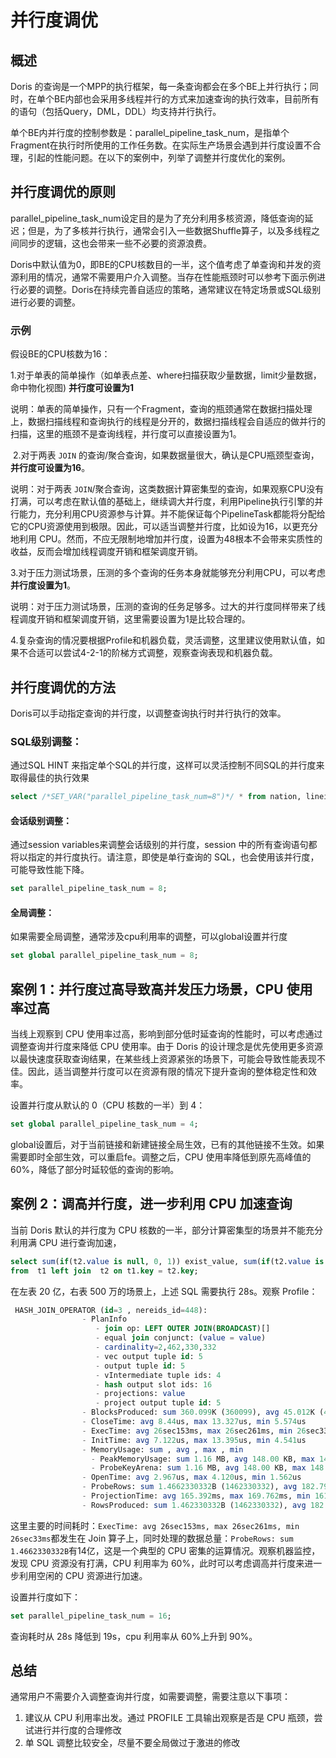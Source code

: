 # 并行度调优

## 概述

Doris 的查询是一个MPP的执行框架，每一条查询都会在多个BE上并行执行；同时，在单个BE内部也会采用多线程并行的方式来加速查询的执行效率，目前所有的语句（包括Query，DML，DDL）均支持并行执行。

单个BE内并行度的控制参数是：parallel_pipeline_task_num，是指单个Fragment在执行时所使用的工作任务数。在实际生产场景会遇到并行度设置不合理，引起的性能问题。在以下的案例中，列举了调整并行度优化的案例。



## **并行度调优的原则**

parallel_pipeline_task_num设定目的是为了充分利用多核资源，降低查询的延迟；但是，为了多核并行执行，通常会引入一些数据Shuffle算子，以及多线程之间同步的逻辑，这也会带来一些不必要的资源浪费。

Doris中默认值为0，即BE的CPU核数目的一半，这个值考虑了单查询和并发的资源利用的情况，通常不需要用户介入调整。当存在性能瓶颈时可以参考下面示例进行必要的调整。Doris在持续完善自适应的策略，通常建议在特定场景或SQL级别进行必要的调整。

### **示例**

假设BE的CPU核数为16：

​	1.对于单表的简单操作（如单表点差、where扫描获取少量数据，limit少量数据，命中物化视图) **并行度可设置为1**

说明：单表的简单操作，只有一个Fragment，查询的瓶颈通常在数据扫描处理上，数据扫描线程和查询执行的线程是分开的，数据扫描线程会自适应的做并行的扫描，这里的瓶颈不是查询线程，并行度可以直接设置为1。

​	2.对于两表 `JOIN` 的查询/聚合查询，如果数据量很大，确认是CPU瓶颈型查询，**并行度可设置为16**。

说明：对于两表 `JOIN`/聚合查询，这类数据计算密集型的查询，如果观察CPU没有打满，可以考虑在默认值的基础上，继续调大并行度，利用Pipeline执行引擎的并行能力，充分利用CPU资源参与计算。并不能保证每个PipelineTask都能将分配给它的CPU资源使用到极限。因此，可以适当调整并行度，比如设为16，以更充分地利用 CPU。然而，不应无限制地增加并行度，设置为48根本不会带来实质性的收益，反而会增加线程调度开销和框架调度开销。

​	3.对于压力测试场景，压测的多个查询的任务本身就能够充分利用CPU，可以考虑**并行度设置为1**。

说明：对于压力测试场景，压测的查询的任务足够多。过大的并行度同样带来了线程调度开销和框架调度开销，这里需要设置为1是比较合理的。

​	4.复杂查询的情况要根据Profile和机器负载，灵活调整，这里建议使用默认值，如果不合适可以尝试4-2-1的阶梯方式调整，观察查询表现和机器负载。



## **并行度调优的方法**

Doris可以手动指定查询的并行度，以调整查询执行时并行执行的效率。

### **SQL级别调整：**

通过SQL HINT 来指定单个SQL的并行度，这样可以灵活控制不同SQL的并行度来取得最佳的执行效果

```SQL
select /*SET_VAR("parallel_pipeline_task_num=8")*/ * from nation, lineitem where lineitem.l_suppkey = nation.n_nationkey
```

#### **会话级别调整：**

通过session variables来调整会话级别的并行度，session 中的所有查询语句都将以指定的并行度执行。请注意，即使是单行查询的 SQL，也会使用该并行度，可能导致性能下降。

```SQL
set parallel_pipeline_task_num = 8;
```

#### **全局调整：**

如果需要全局调整，通常涉及cpu利用率的调整，可以global设置并行度

```SQL
set global parallel_pipeline_task_num = 8;
```



## 案例 1：并行度过高导致高并发压力场景，CPU 使用率过高

当线上观察到 CPU 使用率过高，影响到部分低时延查询的性能时，可以考虑通过调整查询并行度来降低 CPU 使用率。由于 Doris 的设计理念是优先使用更多资源以最快速度获取查询结果，在某些线上资源紧张的场景下，可能会导致性能表现不佳。因此，适当调整并行度可以在资源有限的情况下提升查询的整体稳定性和效率。

设置并行度从默认的 0（CPU 核数的一半）到 4：

```SQL
set global parallel_pipeline_task_num = 4;
```

global设置后，对于当前链接和新建链接全局生效，已有的其他链接不生效。如果需要即时全部生效，可以重启fe。调整之后，CPU 使用率降低到原先高峰值的 60%，降低了部分时延较低的查询的影响。

## 案例 2：调高并行度，进一步利用 CPU 加速查询

当前 Doris 默认的并行度为 CPU 核数的一半，部分计算密集型的场景并不能充分利用满 CPU 进行查询加速，

```SQL
select sum(if(t2.value is null, 0, 1)) exist_value, sum(if(t2.value is null, 1, 0)) no_exist_value
from  t1 left join  t2 on t1.key = t2.key;
```

在左表 20 亿，右表 500 万的场景上，上述 SQL 需要执行 28s。观察 Profile：

```SQL
 HASH_JOIN_OPERATOR (id=3 , nereids_id=448):
                - PlanInfo
                   - join op: LEFT OUTER JOIN(BROADCAST)[]
                   - equal join conjunct: (value = value)
                   - cardinality=2,462,330,332
                   - vec output tuple id: 5
                   - output tuple id: 5
                   - vIntermediate tuple ids: 4 
                   - hash output slot ids: 16 
                   - projections: value
                   - project output tuple id: 5
                - BlocksProduced: sum 360.099K (360099), avg 45.012K (45012), max 45.014K (45014), min 45.011K (45011)
                - CloseTime: avg 8.44us, max 13.327us, min 5.574us
                - ExecTime: avg 26sec153ms, max 26sec261ms, min 26sec33ms
                - InitTime: avg 7.122us, max 13.395us, min 4.541us
                - MemoryUsage: sum , avg , max , min 
                  - PeakMemoryUsage: sum 1.16 MB, avg 148.00 KB, max 148.00 KB, min 148.00 KB
                  - ProbeKeyArena: sum 1.16 MB, avg 148.00 KB, max 148.00 KB, min 148.00 KB
                - OpenTime: avg 2.967us, max 4.120us, min 1.562us
                - ProbeRows: sum 1.4662330332B (1462330332), avg 182.791291M (182791291), max 182.811875M (182811875), min 182.782658M (182782658)
                - ProjectionTime: avg 165.392ms, max 169.762ms, min 161.727ms
                - RowsProduced: sum 1.462330332B (1462330332), avg 182.791291M (182791291), max 182.811875M (182811875), min 182.782658M (182782658)
```

这里主要的时间耗时：`ExecTime: avg 26sec153ms, max 26sec261ms, min 26sec33ms`都发生在 Join 算子上，同时处理的数据总量：`ProbeRows: sum 1.4662330332B`有14亿，这是一个典型的 CPU 密集的运算情况。观察机器监控，发现 CPU 资源没有打满，CPU 利用率为 60%，此时可以考虑调高并行度来进一步利用空闲的 CPU 资源进行加速。

设置并行度如下：

```SQL
set parallel_pipeline_task_num = 16;
```

查询耗时从 28s 降低到 19s，cpu 利用率从 60%上升到 90%。

## 总结

通常用户不需要介入调整查询并行度，如需要调整，需要注意以下事项：

1. 建议从 CPU 利用率出发。通过 PROFILE 工具输出观察是否是 CPU 瓶颈，尝试进行并行度的合理修改
2. 单 SQL 调整比较安全，尽量不要全局做过于激进的修改